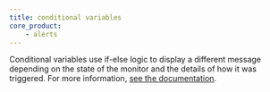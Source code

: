 ```yaml
---
title: conditional variables
core_product:
    - alerts
---
```

Conditional variables use if-else logic to display a different message depending on the state of the monitor and the details of how it was triggered. For more information, <a href="/monitors/notify/variables/?tab=is_alert#conditional-variables">see the documentation</a>.